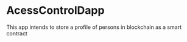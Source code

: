 # AcessControlDapp
This app intends to store a profile of persons in blockchain as a smart contract
